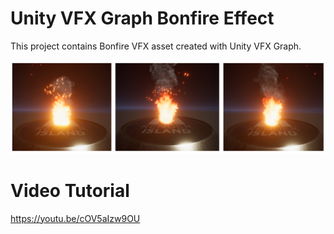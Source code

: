 # Unity VFX Graph Bonfire Effect
This project contains Bonfire VFX asset created with Unity VFX Graph. 

![Test Image 4](https://github.com/render-island/unity-vfx-graph-bonfire/blob/main/Public/Images/Bonfire%20Effect.png)

# Video Tutorial 
https://youtu.be/cOV5aIzw9OU
